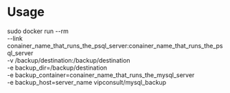 # Usage
sudo docker run --rm <br/>
--link conainer_name_that_runs_the_psql_server:conainer_name_that_runs_the_psql_server <br/>
-v /backup/destination:/backup/destination <br/>
-e backup_dir=/backup/destination <br/>
-e backup_container=conainer_name_that_runs_the_mysql_server <br/>
-e backup_host=server_name  vipconsult/mysql_backup <br/>
